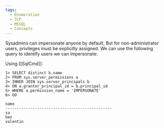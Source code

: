 ```yaml
---
tags:
  - Enumeration
  - TCP
  - MSSQL
  - Concepts
---
```



Sysadmins can impersonate anyone by default, But for non-administrator users, privileges must be explicitly assigned. We can use the following query to identify users we can impersonate:

Using [[SqlCmd]]:

```cmd-session
1> SELECT distinct b.name
2> FROM sys.server_permissions a
3> INNER JOIN sys.server_principals b
4> ON a.grantor_principal_id = b.principal_id
5> WHERE a.permission_name = 'IMPERSONATE'
6> GO

name
-----------------------------------------------
sa
ben
valentin
```